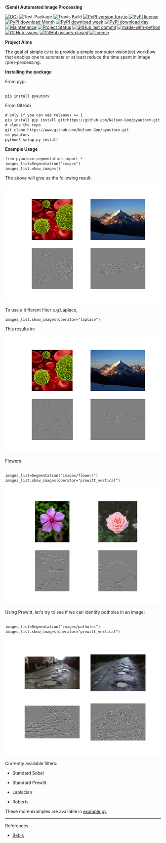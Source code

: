 **(Semi) Automated Image Processing**

[![DOI](https://zenodo.org/badge/249137364.svg)](https://zenodo.org/badge/latestdoi/249137364)
![Test-Package](https://github.com/Nelson-Gon/pyautocv/workflows/Test-Package/badge.svg)
![Travis Build](https://travis-ci.com/Nelson-Gon/pyautocv.svg?branch=master)
[![PyPI version fury.io](https://badge.fury.io/py/pyautocv.svg)](https://pypi.python.org/pypi/pyautocv/)
[![PyPI license](https://img.shields.io/pypi/l/pyautocv.svg)](https://pypi.python.org/pypi/pyautocv/)
[![PyPI download Month](https://img.shields.io/pypi/dm/pyautocv.svg)](https://pypi.python.org/pypi/pyautocv/)
[![PyPI download week](https://img.shields.io/pypi/dw/pyautocv.svg)](https://pypi.python.org/pypi/pyautocv/)
[![PyPI download day](https://img.shields.io/pypi/dd/pyautocv.svg)](https://pypi.python.org/pypi/pyautocv/)
[![Maintenance](https://img.shields.io/badge/Maintained%3F-yes-green.svg)](https://GitHub.com/Nelson-Gon/pyautocv/graphs/commit-activity)
[![Project Status](http://www.repostatus.org/badges/latest/active.svg)](http://www.repostatus.org/#active) 
[![GitHub last commit](https://img.shields.io/github/last-commit/Nelson-Gon/pyautocv.svg)](https://github.com/Nelson-Gon/pyautocv/commits/master)
[![made-with-python](https://img.shields.io/badge/Made%20with-Python-1f425f.svg)](https://www.python.org/)
[![GitHub issues](https://img.shields.io/github/issues/Nelson-Gon/pyautocv.svg)](https://GitHub.com/Nelson-Gon/pyautocv/issues/)
[![GitHub issues-closed](https://img.shields.io/github/issues-closed/Nelson-Gon/pyautocv.svg)](https://GitHub.com/Nelson-Gon/pyautocv/issues?q=is%3Aissue+is%3Aclosed)
[![license](https://img.shields.io/badge/license-MIT-blue.svg)](https://github.com/Nelson-Gon/pyautocv/blob/master/LICENSE)

**Project Aims**

The goal of simple cv is to provide a simple computer vision(cv) workflow that enables one to automate 
or at least reduce the time spent in image (pre)-processing. 

**Installing the package**

From pypi:

```

pip install pyautocv

```
From GitHub

```
# only if you can see releases >= 1
pip install pip install git+https://github.com/Nelson-Gon/pyautocv.git
# clone the repo
git clone https://www.github.com/Nelson-Gon/pyautocv.git
cd pyautocv
python3 setup.py install

```



**Example Usage**



```
from pyautocv.segmentation import *
images_list=Segmentation("images")
images_list.show_images()

```

The above will give us the following result:


![Sample_colored](./sample_results/images_root.png)

To use a different filter e.g Laplace,

```
images_list.show_images(operator="laplace")

```

This results in:

![Laplace](./sample_results/root_laplace.png)

Flowers
```

images_list=Segmentation("images/flowers")
images_list.show_images(operator="prewitt_vertical")

```

![Flowers](./sample_results/flowers.png)

Using Prewitt, let's try to see if we can identify potholes in an image:

```

images_list=Segmentation("images/potholes")
images_list.show_images(operator="prewitt_vertical")

```

![Prewitt Vertical](sample_results/potholes.png)


Currently available filters:

* Standard Sobel

* Standard Prewitt

* Laplacian

* Roberts

These more examples are available in [example.py](./examples/example.py)

---

References:

* [Bebis](https://www.cse.unr.edu/~bebis/CS791E/Notes/EdgeDetection.pdf)
